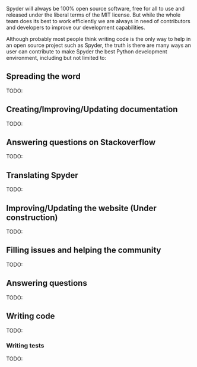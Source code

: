Spyder will always be 100% open source software, free for all to use and released under the liberal terms of the MIT license. But while the whole team does its best to work efficiently we are always in need of contributors and developers to improve our development capabilities. 

Although probably most people think writing code is the only way to help in an open source project such as Spyder, the truth is there are many ways an user can contribute to make Spyder the best Python development environment, including but not limited to:

## Spreading the word
TODO:

## Creating/Improving/Updating documentation
TODO:

## Answering questions on Stackoverflow
TODO:

## Translating Spyder
TODO:

## Improving/Updating the website (Under construction)
TODO:

## Filling issues and helping the community
TODO:

## Answering questions
TODO:

## Writing code
TODO:

### Writing tests
TODO:

